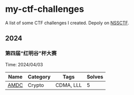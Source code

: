 # my-ctf-challenges
A list of some CTF challenges I created. Depoly on [NSSCTF](nssctf.cn).

## 2024

### 第四届“红明谷”杯大赛

Time: 2024/04/03

| Name                                                                          | Category    | Tags                                      | Solves     |
| ----------------------------------------------------------------------------- | ----------- | ----------------------------------------- | ---------- |
| [AMDC](https://www.nssctf.cn/problem/5370)                                    | Crypto      | CDMA, LLL                                 | 5          |
